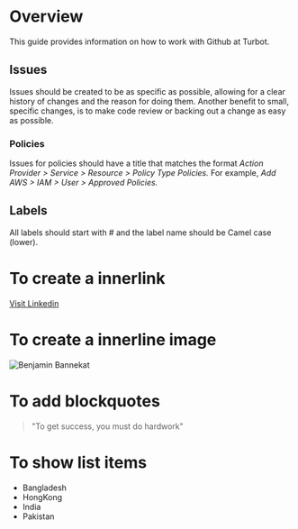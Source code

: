 # Overview

This guide provides information on how to work with Github at Turbot.

## Issues

Issues should be created to be as specific as possible, allowing for a clear history of changes and the reason for doing them. Another benefit to small, specific changes, is to make code review or backing out a change as easy as possible.

### Policies

Issues for policies should have a title that matches the format *Action Provider > Service > Resource > Policy Type Policies.* For example, *Add AWS > IAM > User > Approved Policies.*

## Labels

All labels should start with # and the label name should be Camel case (lower).

# To create a innerlink

[Visit Linkedin](https://www.linkedin.com/)

# To create a innerline image

![Benjamin Bannekat](https://octodex.github.com/images/bannekat.png)

# To add blockquotes

> "To get success, you must do hardwork"

# To show list items

- Bangladesh
- HongKong
- India
- Pakistan
